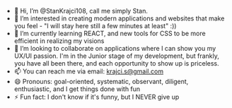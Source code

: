 - 👋 Hi, I’m @StanKrajci108, call me simply Stan. 
- 👀 I’m interested in creating modern applications and websites that make you feel - "I will stay here still a few minutes at least" :))
- 🌱 I’m currently learning REACT, and new tools for CSS to be more efficient in realizing my visions
- 💞️ I’m looking to collaborate on applications where I can show you my UX/UI passion. I'm in the Junior stage of my development, but frankly, you have all been there, and each opportunity to show up is priceless.
- 📫 You can reach me via email: krajci.s@gmail.com
- 😄 Pronouns: goal-oriented, systematic, observant, diligent, enthusiastic, and I get things done with fun
- ⚡ Fun fact: I don't know if it's funny, but I NEVER give up

<!---
StanKrajci108/StanKrajci108 is a ✨ special ✨ repository because its `README.md` (this file) appears on your GitHub profile.
You can click the Preview link to take a look at your changes.
--->
